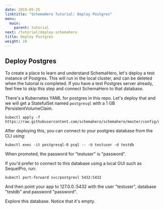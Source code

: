 ```yaml
---
date: 2019-05-25
linktitle: "SchemaHero Tutorial: Deploy Postgres"
menu:
  main:
    parent: tutorial
next: /tutorial/deploy-schemahero
title: Deploy Postgres
weight: 10
---
```


## Deploy Postgres

To create a place to learn and understand SchemaHero, let's deploy a test instance of Postgres. This will run in the local cluster, and can be deleted when the tutorial is completed. If you have a test Postgres server already, feel free to skip this step and connect SchemaHero to that database.

There's a Kubernetes YAML for postgres in this repo. Let's deploy that and we will get a StatefulSet named `postgresql` with a 1 GB PersistentVolumeClaim.

```
kubectl apply -f https://raw.githubusercontent.com/schemahero/schemahero/master/config/dev/database/postgres.yaml
```

After deploying this, you can connect to your postgres database from the CLI using:

```
kubectl exec -it postgresql-0 psql -- -U testuser -d testdb
```

When promoted, the password for "testuser" is "password".

If you'd prefer to connect to this database using a local GUI such as SequelPro, run:

```
kubectl port-forward svc/postgresl 5432:5432
```

And then point your app to 127.0.0.:5432 with the user "testuser", database "testdb" and password "password".

Explore this database. Notice that it's empty.
